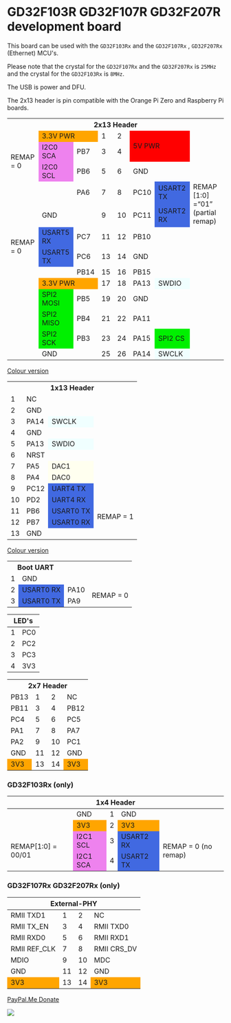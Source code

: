 # GD32F103R GD32F107R GD32F207R development board

This board can be used with the `GD32F103Rx` and the `GD32F107Rx` , `GD32F207Rx` (Ethernet) MCU's. 

Please note that the crystal for the `GD32F107Rx` and the `GD32F207Rx` is `25MHz` and the crystal for the `GD32F103Rx` is `8MHz`.

The USB is power and DFU.

The 2x13 header is pin compatible with the Orange Pi Zero and Raspberry Pi boards. 

<table style="width:100%">
	<tr><th colspan="8">2x13 Header</th>
	</tr>
	<tr>
	<td></td>
	<td colspan="2" style="background-color:#FFA500">3.3V PWR</td>
	<td>1</td>
	<td>2</td>
	<td rowspan="2" colspan="2" style="background-color:#FF0000">5V PWR</td>
	<td rowspan="2"></td>
	</tr>
	<tr>
	<td rowspan="2">REMAP = 0</td>
	<td style="background-color:#EE82EE">I2C0 SCA</td>
	<td>PB7</td>
	<td>3</td>
	<td>4</td>
	</tr>
	<tr>
	<td style="background-color:#EE82EE">I2C0 SCL</td>
	<td>PB6</td>
	<td>5</td>
	<td>6</td>
	<td colspan="2">GND</td>
	<td></td>
	</tr>
	<tr>
	<td colspan="2"></td>
	<td>PA6</td>
	<td>7</td>
	<td>8</td>
	<td>PC10</td>
	<td style="background-color:#4169E1">USART2 TX</td>
	<td rowspan="2">REMAP [1:0] =“01” (partial remap)</td>
	</tr>
	<tr>
	<td></td>
	<td colspan="2">GND</td>
	<td>9</td>
	<td>10</td>
	<td>PC11</td>
	<td style="background-color:#4169E1">USART2 RX</td>
	</tr>
	<tr>
	<td rowspan="2">REMAP = 0</td>
	<td style="background-color:#4169E1">USART5 RX</td>
	<td>PC7</td>
	<td>11</td>
	<td>12</td>
	<td>PB10</td>
	<td colspan="2"></td>
	</tr>
	<tr>
	<td style="background-color:#4169E1">USART5 TX</td>
	<td>PC6</td>
	<td>13</td>
	<td>14</td>
	<td colspan="2">GND</td>
	<td></td>
	</tr>
	<tr>
	<td colspan="2"></td>
	<td>PB14</td>
	<td>15</td>
	<td>16</td>
	<td>PB15</td>
	<td colspan="2"></td>
	</tr>
	<tr>
	<td></td>
	<td colspan="2" style="background-color:#FFA500">3.3V PWR</td>
	<td>17</td>
	<td>18</td>
	<td>PA13</td>
	<td style="background-color:#F0FFFF">SWDIO</td>
	<td></td>
	</tr>
	<tr>
	<td></td>
	<td style="background-color:#00F000">SPI2 MOSI</td>
	<td>PB5</td>
	<td>19</td>
	<td>20</td>
	<td colspan="2">GND</td>
	<td></td>
	</tr>
	<tr>
	<td></td>
	<td style="background-color:#00F000">SPI2 MISO</td>
	<td>PB4</td>
	<td>21</td>
	<td>22</td>
	<td>PA11</td>
	<td colspan="2"></td>
	</tr>
	<tr>
	<td></td>
	<td style="background-color:#00F000">SPI2 SCK</td>
	<td>PB3</td>
	<td>23</td>
	<td>24</td>
	<td>PA15</td>
	<td style="background-color:#00F000">SPI2 CS</td>
	<td></td>
	</tr>
	<tr>
	<td></td>
	<td colspan="2">GND</td>
	<td>25</td>
	<td>26</td>
	<td>PA14</td>
	<td style="background-color:#F0FFFF">SWCLK</td>
	<td></td>
	</tr>
</table>

[Colour version](https://github.com/vanvught/GD32F103R-GD32F107R-GD32F207R-dev-board/blob/main/header-2x13.html)

<table>
<tr><th colspan="4">1x13 Header</th></tr>
	<tr>
	<td>1</td>
	<td colspan="2">NC</td>
	</tr>
	<tr>
	<td>2</td>
	<td colspan="2">GND</td>
	</tr>
	<tr>
	<td>3</td>
	<td>PA14</td>
	<td style="background-color:#F0FFFF">SWCLK</td>
	</tr>
	<tr>
	<td>4</td>
	<td colspan="2">GND</td>
	</tr>
	<tr>
	<td>5</td>
	<td>PA13</td>
	<td style="background-color:#F0FFFF">SWDIO</td>
	</tr>
	<tr>
	<td>6</td>
	<td colspan="2">NRST</td>
	</tr>
	<tr>
	<td>7</td>
	<td>PA5</td>
	<td style="background-color:#FFFFEF">DAC1</td>
	</tr>
	<tr>
	<td>8</td>
	<td>PA4</td>
	<td style="background-color:#FFFFEF">DAC0</td>
	</tr>
	<tr>
	<td>9</td>
	<td>PC12</td>
	<td style="background-color:#4169E1">UART4 TX</td>
	</tr>
	<tr>
	<td>10</td>
	<td>PD2</td>
	<td style="background-color:#4169E1">UART4 RX</td>
	</tr>
	<tr>
	<td>11</td>
	<td>PB6</td>
	<td style="background-color:#4169E1">USART0 TX</td>
	<td rowspan="2">REMAP = 1</td>
	</tr>
	<tr>
	<td>12</td>
	<td>PB7</td>
	<td style="background-color:#4169E1">USART0 RX</td>
	</tr>
	<tr>
	<td>13</td>
	<td colspan="2">GND</td>
	</tr>
</table>

[Colour version](https://github.com/vanvught/GD32F103R-GD32F107R-GD32F207R-dev-board/blob/main/header-1x13.html)

<table>
	<tr><th colspan="2">Boot UART</th></tr>
	<tr>
	<td>1</td>
	<td>GND</td>
	</tr>
	<tr>
	<td>2</td>
	<td style="background-color:#4169E1"> USART0 RX</td>
	<td>PA10</td>
	<td rowspan="2">REMAP = 0</td>
	</tr>
	<tr>
	<td>3</td>
	<td style="background-color:#4169E1"> USART0 TX</td>
	<td>PA9</td>
	</tr>	
</table>

<table>
<head>
	<tr>
	<th colspan="2">LED's</th>
	</tr>
</head>
<tbody>
	<tr>
	<td>1</td>
	<td>PC0</td>
	</tr>
	<tr>
	<td>2</td>
	<td>PC2</td>
	</tr>
	<tr>
	<td>3</td>
	<td>PC3</td>
	</tr>
	<tr>
	<td>4</td>
	<td>3V3</td>
	</tr>	
</tbody>
</table>

<table>
	<tr><th colspan="4">2x7 Header</th></tr>
	<tr>
	<td>PB13</td>
	<td>1</td>
	<td>2</td>
	<td>NC</td>
	</tr>
	<tr>
	<td>PB11</td>
	<td>3</td>
	<td>4</td>
	<td>PB12</td>
	</tr>
	<tr>
	<td>PC4</td>
	<td>5</td>
	<td>6</td>
	<td>PC5</td>
	</tr>
	<tr>
	<td>PA1</td>
	<td>7</td>
	<td>8</td>
	<td>PA7</td>
	</tr>
	<tr>
	<td>PA2</td>
	<td>9</td>
	<td>10</td>
	<td>PC1</td>
	</tr>
	<tr>
	<td>GND</td>
	<td>11</td>
	<td>12</td>
	<td>GND</td>
	</tr>
	<tr>
	<td style="background-color:#FFA500">3V3</td>
	<td>13</td>
	<td>14</td>
	<td style="background-color:#FFA500">3V3</td>
	</tr>	
</table>

### GD32F103Rx (only)
<table>
<head>
<tr><th colspan="5">1x4 Header</th></tr>
</head>
<tbody>
<tr>
<td></td>
<td>GND</td>
<td>1</td>
<td>GND</td>
<td></td>
</tr>
<tr>
<td></td>
<td style="background-color:#FFA500">3V3</td>
<td>2</td>
<td style="background-color:#FFA500">3V3</td>
<td></td>
</tr>
<tr>
<td rowspan="2">REMAP[1:0] = 00/01</td>
<td style="background-color:#EE82EE">I2C1 SCL</td>
<td>3</td>
<td style="background-color:#4169E1">USART2 RX</td>
<td rowspan="2">REMAP = 0 (no remap)</td>
</tr>
<tr>
<td style="background-color:#EE82EE">I2C1 SCA</td>
<td>4</td>
<td style="background-color:#4169E1">USART2 TX</td>
</tr>	
</tbody>
</table>

### GD32F107Rx GD32F207Rx (only)

<table>
<head>
<tr>
<th colspan="4">External-PHY</th>
</tr>
</head>
<tbody>
<tr>
<td>RMII TXD1</td>
<td>1</td>
<td>2</td>
<td>NC</td>
</tr>
<tr>
<td>RMII TX_EN</td>
<td>3</td>
<td>4</td>
<td>RMII TXD0</td>
</tr>
<tr>
<td>RMII RXD0</td>
<td>5</td>
<td>6</td>
<td>RMII RXD1</td>
</tr>
<tr>
<td>RMII REF_CLK</td>
<td>7</td>
<td>8</td>
<td>RMII CRS_DV</td>
</tr>
<tr>
<td>MDIO</td>
<td>9</td>
<td>10</td>
<td>MDC</td>
</tr>
<tr>
<td>GND</td>
<td>11</td>
<td>12</td>
<td>GND</td>
</tr>
<tr>
<td style="background-color:#FFA500">3V3</td>
<td>13</td>
<td>14</td>
<td style="background-color:#FFA500">3V3</td>
</tr>		
</tbody>
</table>

[PayPal.Me Donate](https://paypal.me/AvanVught?locale.x=nl_NL)

![](https://github.com/vanvught/GD32F103R-GD32F107R-GD32F207R-dev-board/blob/main/GD32F103R-GD32F107R-GD32F207R-dev-board-dev-board.png)